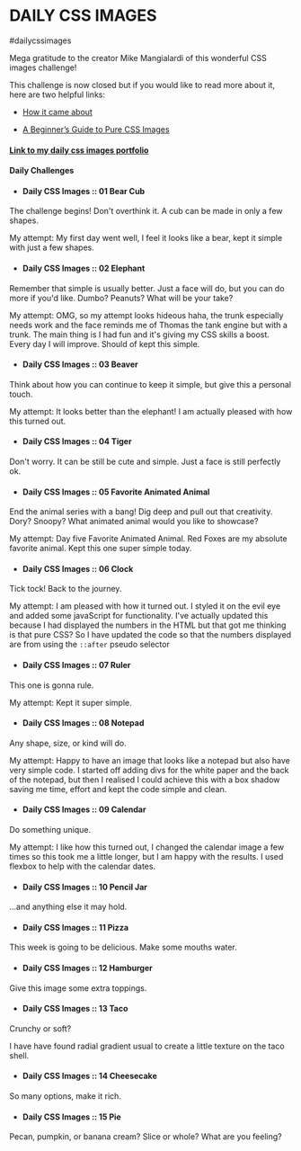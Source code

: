 # DAILY CSS IMAGES

#dailycssimages
 
Mega gratitude to the creator Mike Mangialardi of this wonderful CSS images challenge!

This challenge is now closed but if you would like to read more about it, here are two helpful links:
* [How it came about](https://medium.com/dailycssimages/daily-css-images-everything-you-need-to-know-e725bc419044)

* [A Beginner’s Guide to Pure CSS Images](https://medium.com/coding-artist/a-beginners-guide-to-pure-css-images-ef9a5d069dd2)


#### [Link to my daily css images portfolio](https://codepen.io/FoxyStoat/pen/bGePoVV)

#### Daily Challenges

* #### Daily CSS Images :: 01 Bear Cub

The challenge begins! Don't overthink it. A cub can be made in only a few shapes.

My attempt: My first day went well, I feel it looks like a bear, kept it simple with just a few shapes.

* #### Daily CSS Images :: 02 Elephant

Remember that simple is usually better.
Just a face will do, but you can do more if you'd like.
Dumbo? Peanuts? What will be your take?

My attempt: OMG, so my attempt looks hideous haha, the trunk especially needs work and the face reminds me of Thomas the tank engine but with a trunk.  The main thing is I had fun and it's giving my CSS skills a boost.  Every day I will improve.  Should of kept this simple.

* #### Daily CSS Images :: 03 Beaver

Think about how you can continue to keep it simple, but give this a personal touch.

My attempt: It looks better than the elephant!  I am actually pleased with how this turned out.

* #### Daily CSS Images :: 04 Tiger

Don't worry. It can be still be cute and simple. Just a face is still perfectly ok.


* #### Daily CSS Images :: 05 Favorite Animated Animal

End the animal series with a bang!  Dig deep and pull out that creativity.
Dory? Snoopy?  What animated animal would you like to showcase?

My attempt: Day five Favorite Animated Animal.  Red Foxes are my absolute favorite animal.  Kept this one super simple today.

* #### Daily CSS Images :: 06 Clock

Tick tock! Back to the journey. 

My attempt: I am pleased with how it turned out.  I styled it on the evil eye and added some javaScript for functionality.
I've actually updated this because I had displayed the numbers in the HTML but that got me thinking is that pure CSS?  So I have updated the code so that the numbers displayed are from using the `::after` pseudo selector

* #### Daily CSS Images :: 07 Ruler

This one is gonna rule.

My attempt: Kept it super simple.

* #### Daily CSS Images :: 08 Notepad

Any shape, size, or kind will do.

My attempt: Happy to have an image that looks like a notepad but also have very simple code.  I started off adding divs for the white paper and the back of the notepad, but then I realised I could achieve this with a box shadow saving me time, effort and kept the code simple and clean.

* #### Daily CSS Images :: 09 Calendar 

Do something unique.

My attempt: I like how this turned out, I changed the calendar image a few times so this took me a little longer, but I am happy with the results.  I used flexbox to help with the calendar dates.

* #### Daily CSS Images :: 10 Pencil Jar 

...and anything else it may hold.

* #### Daily CSS Images :: 11 Pizza

This week is going to be delicious. Make some mouths water. 

* #### Daily CSS Images :: 12 Hamburger

Give this image some extra toppings.

* #### Daily CSS Images :: 13 Taco 

Crunchy or soft?

I have have found radial gradient usual to create a little texture on the taco shell.

* #### Daily CSS Images :: 14 Cheesecake

So many options, make it rich.

* #### Daily CSS Images :: 15 Pie

Pecan, pumpkin, or banana cream? Slice or whole? What are you feeling? 




